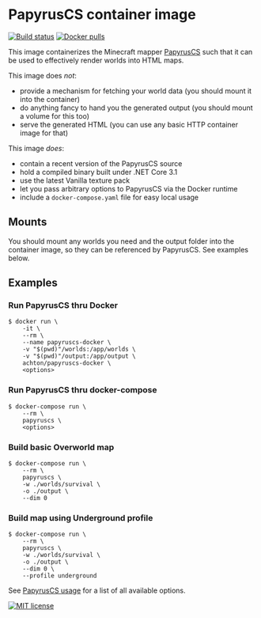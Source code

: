 PapyrusCS container image
=========================

[![Build status](https://img.shields.io/docker/cloud/build/achton/papyruscs-docker.svg)](https://hub.docker.com/r/achton/papyruscs-docker) [![Docker pulls](https://img.shields.io/docker/pulls/achton/papyruscs-docker.svg)](https://hub.docker.com/r/achton/papyruscs-docker)

This image containerizes the Minecraft mapper [PapyrusCS](https://github.com/mjungnickel18/papyruscs) such that it can be used to effectively render worlds into HTML maps.

This image does *not*:
- provide a mechanism for fetching your world data (you should mount it into the container)
- do anything fancy to hand you the generated output (you should mount a volume for this too)
- serve the generated HTML (you can use any basic HTTP container image for that)

This image *does*:
- contain a recent version of the PapyrusCS source
- hold a compiled binary built under .NET Core 3.1
- use the latest Vanilla texture pack
- let you pass arbitrary options to PapyrusCS via the Docker runtime
- include a `docker-compose.yaml` file for easy local usage

## Mounts

You should mount any worlds you need and the output folder into the container image, so they can be referenced by PapyrusCS. See examples below.

## Examples

### Run PapyrusCS thru Docker
```
$ docker run \
    -it \
    --rm \
    --name papyruscs-docker \
    -v "$(pwd)"/worlds:/app/worlds \
    -v "$(pwd)"/output:/app/output \
    achton/papyruscs-docker \
    <options>
```

### Run PapyrusCS thru docker-compose
```
$ docker-compose run \
    --rm \
    papyruscs \
    <options>
```

### Build basic Overworld map
```
$ docker-compose run \
    --rm \
    papyruscs \
    -w ./worlds/survival \
    -o ./output \
    --dim 0
```

### Build map using Underground profile
```
$ docker-compose run \
    --rm \
    papyruscs \
    -w ./worlds/survival \
    -o ./output \
    --dim 0 \
    --profile underground
```

See [PapyrusCS usage](https://github.com/mjungnickel18/papyruscs#usage) for a list of all available options.

[![MIT license](https://img.shields.io/badge/License-MIT-blue.svg)](https://lbesson.mit-license.org/)
